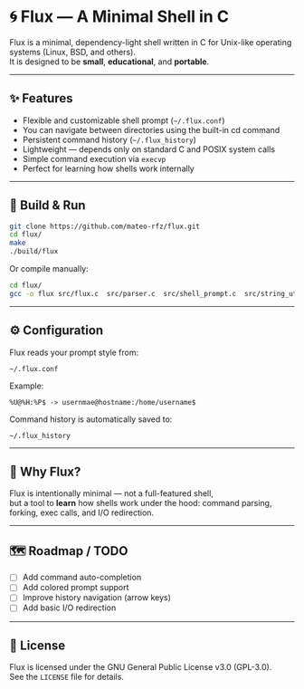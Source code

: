 # 🌀 Flux — A Minimal Shell in C

Flux is a minimal, dependency-light shell written in C for Unix-like operating systems (Linux, BSD, and others).  
It is designed to be **small**, **educational**, and **portable**.

---

## ✨ Features
- Flexible and customizable shell prompt (`~/.flux.conf`)
- You can navigate between directories using the built-in cd command
- Persistent command history (`~/.flux_history`)
- Lightweight — depends only on standard C and POSIX system calls
- Simple command execution via `execvp`
- Perfect for learning how shells work internally

---

## 🧩 Build & Run

```bash
git clone https://github.com/mateo-rfz/flux.git
cd flux/
make
./build/flux
```

Or compile manually:
```bash
cd flux/
gcc -o flux src/flux.c  src/parser.c  src/shell_prompt.c  src/string_utils.c  src/utilities.c
```

---

## ⚙️ Configuration
Flux reads your prompt style from:
```
~/.flux.conf
```

Example:
```
%U@%H:%P$ -> usernmae@hostname:/home/username$  
```

Command history is automatically saved to:
```
~/.flux_history
```

---

## 🧠 Why Flux?
Flux is intentionally minimal — not a full-featured shell,  
but a tool to **learn** how shells work under the hood: command parsing, forking, exec calls, and I/O redirection.

---

## 🗺️ Roadmap / TODO
- [ ] Add command auto-completion
- [ ] Add colored prompt support
- [ ] Improve history navigation (arrow keys)
- [ ] Add basic I/O redirection

---

## 📜 License
Flux is licensed under the GNU General Public License v3.0 (GPL-3.0).  
See the `LICENSE` file for details.

